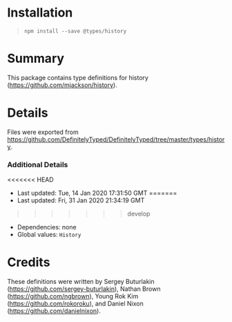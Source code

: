 # Installation
> `npm install --save @types/history`

# Summary
This package contains type definitions for history (https://github.com/mjackson/history).

# Details
Files were exported from https://github.com/DefinitelyTyped/DefinitelyTyped/tree/master/types/history.

### Additional Details
<<<<<<< HEAD
 * Last updated: Tue, 14 Jan 2020 17:31:50 GMT
=======
 * Last updated: Fri, 31 Jan 2020 21:34:19 GMT
>>>>>>> develop
 * Dependencies: none
 * Global values: `History`

# Credits
These definitions were written by Sergey Buturlakin (https://github.com/sergey-buturlakin), Nathan Brown (https://github.com/ngbrown), Young Rok Kim (https://github.com/rokoroku), and Daniel Nixon (https://github.com/danielnixon).
